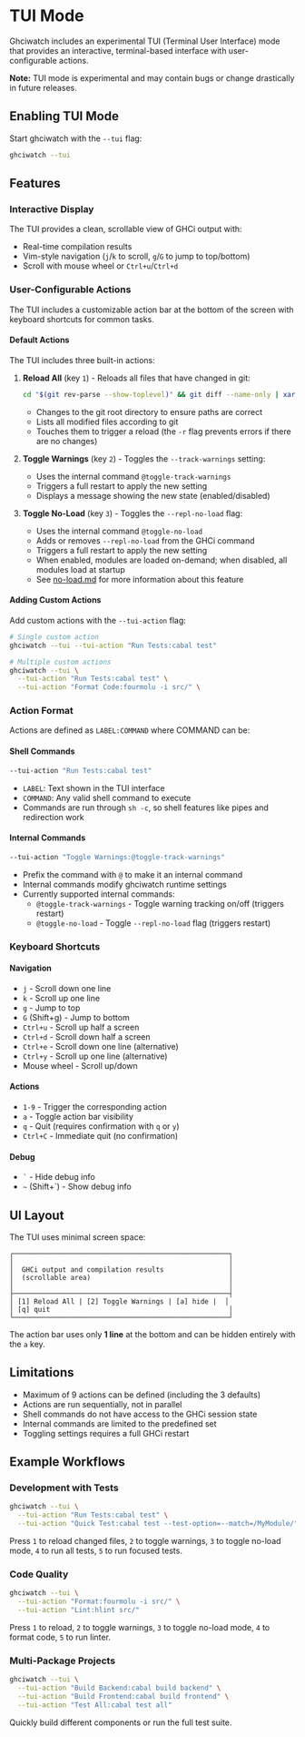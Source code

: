 # TUI Mode

Ghciwatch includes an experimental TUI (Terminal User Interface) mode that provides an interactive, terminal-based interface with user-configurable actions.

**Note:** TUI mode is experimental and may contain bugs or change drastically in future releases.

## Enabling TUI Mode

Start ghciwatch with the `--tui` flag:

```bash
ghciwatch --tui
```

## Features

### Interactive Display

The TUI provides a clean, scrollable view of GHCi output with:
- Real-time compilation results
- Vim-style navigation (`j`/`k` to scroll, `g`/`G` to jump to top/bottom)
- Scroll with mouse wheel or `Ctrl+u`/`Ctrl+d`

### User-Configurable Actions

The TUI includes a customizable action bar at the bottom of the screen with keyboard shortcuts for common tasks.

#### Default Actions

The TUI includes three built-in actions:

1. **Reload All** (key `1`) - Reloads all files that have changed in git:
   ```bash
   cd "$(git rev-parse --show-toplevel)" && git diff --name-only | xargs -r touch
   ```
   - Changes to the git root directory to ensure paths are correct
   - Lists all modified files according to git
   - Touches them to trigger a reload (the `-r` flag prevents errors if there are no changes)

2. **Toggle Warnings** (key `2`) - Toggles the `--track-warnings` setting:
   - Uses the internal command `@toggle-track-warnings`
   - Triggers a full restart to apply the new setting
   - Displays a message showing the new state (enabled/disabled)

3. **Toggle No-Load** (key `3`) - Toggles the `--repl-no-load` flag:
   - Uses the internal command `@toggle-no-load`
   - Adds or removes `--repl-no-load` from the GHCi command
   - Triggers a full restart to apply the new setting
   - When enabled, modules are loaded on-demand; when disabled, all modules load at startup
   - See [no-load.md](no-load.md) for more information about this feature

#### Adding Custom Actions

Add custom actions with the `--tui-action` flag:

```bash
# Single custom action
ghciwatch --tui --tui-action "Run Tests:cabal test"

# Multiple custom actions
ghciwatch --tui \
  --tui-action "Run Tests:cabal test" \
  --tui-action "Format Code:fourmolu -i src/" \
```

### Action Format

Actions are defined as `LABEL:COMMAND` where COMMAND can be:

#### Shell Commands

```bash
--tui-action "Run Tests:cabal test"
```

- `LABEL`: Text shown in the TUI interface
- `COMMAND`: Any valid shell command to execute
- Commands are run through `sh -c`, so shell features like pipes and redirection work

#### Internal Commands

```bash
--tui-action "Toggle Warnings:@toggle-track-warnings"
```

- Prefix the command with `@` to make it an internal command
- Internal commands modify ghciwatch runtime settings
- Currently supported internal commands:
  - `@toggle-track-warnings` - Toggle warning tracking on/off (triggers restart)
  - `@toggle-no-load` - Toggle `--repl-no-load` flag (triggers restart)

### Keyboard Shortcuts

#### Navigation
- `j` - Scroll down one line
- `k` - Scroll up one line
- `g` - Jump to top
- `G` (Shift+g) - Jump to bottom
- `Ctrl+u` - Scroll up half a screen
- `Ctrl+d` - Scroll down half a screen
- `Ctrl+e` - Scroll down one line (alternative)
- `Ctrl+y` - Scroll up one line (alternative)
- Mouse wheel - Scroll up/down

#### Actions
- `1-9` - Trigger the corresponding action
- `a` - Toggle action bar visibility
- `q` - Quit (requires confirmation with `q` or `y`)
- `Ctrl+C` - Immediate quit (no confirmation)

#### Debug
- `` ` `` - Hide debug info
- `~` (Shift+`) - Show debug info

## UI Layout

The TUI uses minimal screen space:

```
┌─────────────────────────────────────────────────────┐
│                                                     │
│  GHCi output and compilation results                │
│  (scrollable area)                                  │
│                                                     │
├─────────────────────────────────────────────────────┤
│ [1] Reload All | [2] Toggle Warnings | [a] hide |  │
│ [q] quit                                            │
└─────────────────────────────────────────────────────┘
```

The action bar uses only **1 line** at the bottom and can be hidden entirely with the `a` key.

## Limitations

- Maximum of 9 actions can be defined (including the 3 defaults)
- Actions are run sequentially, not in parallel
- Shell commands do not have access to the GHCi session state
- Internal commands are limited to the predefined set
- Toggling settings requires a full GHCi restart

## Example Workflows

### Development with Tests

```bash
ghciwatch --tui \
  --tui-action "Run Tests:cabal test" \
  --tui-action "Quick Test:cabal test --test-option=--match=/MyModule/"
```

Press `1` to reload changed files, `2` to toggle warnings, `3` to toggle no-load mode, `4` to run all tests, `5` to run focused tests.

### Code Quality

```bash
ghciwatch --tui \
  --tui-action "Format:fourmolu -i src/" \
  --tui-action "Lint:hlint src/"
```

Press `1` to reload, `2` to toggle warnings, `3` to toggle no-load mode, `4` to format code, `5` to run linter.

### Multi-Package Projects

```bash
ghciwatch --tui \
  --tui-action "Build Backend:cabal build backend" \
  --tui-action "Build Frontend:cabal build frontend" \
  --tui-action "Test All:cabal test all"
```

Quickly build different components or run the full test suite.
